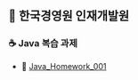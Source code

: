 ## :train:  한국경영원 인재개발원
### :coffee: Java 복습 과제
- :book: [Java_Homework_001](https://github.com/shju0317/Java_Homework/tree/master/Java_Homework_001)
